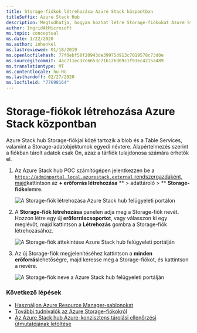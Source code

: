 ```yaml
---
title: Storage-fiókok létrehozása Azure Stack központban
titleSuffix: Azure Stack Hub
description: Megtudhatja, hogyan hozhat létre Storage-fiókokat Azure Stack központban.
author: IngridAtMicrosoft
ms.topic: conceptual
ms.date: 1/22/2020
ms.author: inhenkel
ms.lastreviewed: 01/18/2019
ms.openlocfilehash: 77f0ebf58f20943de39975d913c7019578c73d0e
ms.sourcegitcommit: 4ac711ec37c6653c71b126d09c1f93ec4215a489
ms.translationtype: MT
ms.contentlocale: hu-HU
ms.lasthandoff: 02/27/2020
ms.locfileid: "77698164"
---
```

# <a name="create-storage-accounts-in-azure-stack-hub"></a>Storage-fiókok létrehozása Azure Stack központban

Azure Stack hub Storage-fiókjai közé tartozik a blob és a Table Services, valamint a Storage-adatobjektumok egyedi névtere. Alapértelmezés szerint a fiókban tárolt adatok csak Ön, azaz a tárfiók tulajdonosa számára érhetők el.

1. Az Azure Stack hub POC számítógépen jelentkezzen be a [`https://adminportal.local.azurestack.external` rendszergazdaként, majd](../asdk/asdk-connect.md)kattintson az **+ erőforrás létrehozása** ** > adattároló > ** **Storage-fiók**elemre.

   ![A Storage-fiók létrehozása Azure Stack hub felügyeleti portálon](media/azure-stack-provision-storage-account/image01.png)

2. A **Storage-fiók létrehozása** panelen adja meg a Storage-fiók nevét. Hozzon létre egy új **erőforráscsoportot**, vagy válasszon ki egy meglévőt, majd kattintson a **Létrehozás** gombra a Storage-fiók létrehozásához.

   ![A Storage-fiók áttekintése Azure Stack hub felügyeleti portálján](media/azure-stack-provision-storage-account/image02.png)

3. Az új Storage-fiók megjelenítéséhez kattintson a **minden erőforrás**lehetőségre, majd keresse meg a Storage-fiókot, és kattintson a nevére.

    ![A Storage-fiók neve a Azure Stack hub felügyeleti portálján](media/azure-stack-provision-storage-account/image03.png)

### <a name="next-steps"></a>Következő lépések

- [Használjon Azure Resource Manager-sablonokat](../user/azure-stack-arm-templates.md)
- [További tudnivalók az Azure Storage-fiókokról](/azure/storage/common/storage-create-storage-account)
- [Az Azure Stack hub Azure-konzisztens tárolási ellenőrzési útmutatójának letöltése](https://aka.ms/azurestacktp1doc)
